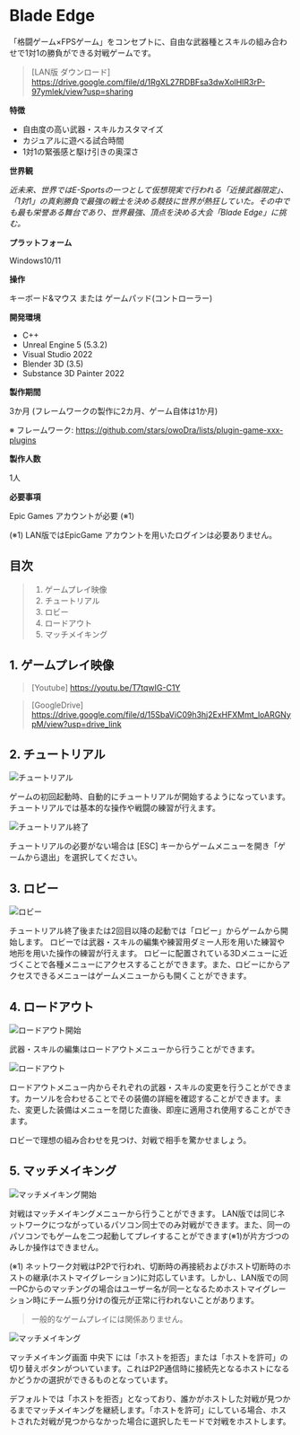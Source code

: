 
# **Blade Edge**

「格闘ゲーム×FPSゲーム」をコンセプトに、自由な武器種とスキルの組み合わせで1対1の勝負ができる対戦ゲームです。

> [LAN版 ダウンロード] https://drive.google.com/file/d/1RgXL27RDBFsa3dwXolHIR3rP-97ymlek/view?usp=sharing

**特徴**
 - 自由度の高い武器・スキルカスタマイズ
 - カジュアルに遊べる試合時間
 - 1対1の緊張感と駆け引きの奥深さ

**世界観**

*近未来、世界ではE-Sportsの一つとして仮想現実で行われる「近接武器限定」、「1対1」の真剣勝負で最強の戦士を決める競技に世界が熱狂していた。その中でも最も栄誉ある舞台であり、世界最強、頂点を決める大会「Blade Edge」に挑む。*


**プラットフォーム**

Windows10/11


**操作**

キーボード&マウス または ゲームパッド(コントローラー)


**開発環境**

 - C++
 - Unreal Engine 5 (5.3.2)
 - Visual Studio 2022
 - Blender 3D (3.5)
 - Substance 3D Painter 2022


**製作期間**

3か月 (フレームワークの製作に2カ月、ゲーム自体は1か月)

※ フレームワーク: https://github.com/stars/owoDra/lists/plugin-game-xxx-plugins


**製作人数**

1人


**必要事項**

Epic Games アカウントが必要  (※1)

(※1) LAN版ではEpicGame アカウントを用いたログインは必要ありません。

## 目次
> 1. ゲームプレイ映像
> 2. チュートリアル
> 3. ロビー
> 4. ロードアウト
> 5. マッチメイキング

## 1. ゲームプレイ映像
> [Youtube] https://youtu.be/T7tqwIG-C1Y

> [GoogleDrive] https://drive.google.com/file/d/15SbaViC09h3hj2ExHFXMmt_loARGNypM/view?usp=drive_link

## 2. チュートリアル
![チュートリアル](https://github.com/owoDra/BladeEdge/blob/main/Docs/%E3%83%81%E3%83%A5%E3%83%BC%E3%83%88%E3%83%AA%E3%82%A2%E3%83%AB.png)

ゲームの初回起動時、自動的にチュートリアルが開始するようになっています。
チュートリアルでは基本的な操作や戦闘の練習が行えます。

![チュートリアル終了](https://github.com/owoDra/BladeEdge/blob/main/Docs/%E3%82%B2%E3%83%BC%E3%83%A0%E3%81%8B%E3%82%89%E9%80%80%E5%87%BA.png)

チュートリアルの必要がない場合は [ESC] キーからゲームメニューを開き「ゲームから退出」を選択してください。

## 3. ロビー
![ロビー](https://github.com/owoDra/BladeEdge/blob/main/Docs/%E3%83%AD%E3%83%93%E3%83%BC.png)

チュートリアル終了後または2回目以降の起動では「ロビー」からゲームから開始します。
ロビーでは武器・スキルの編集や練習用ダミー人形を用いた練習や地形を用いた操作の練習が行えます。
ロビーに配置されている3Dメニューに近づくことで各種メニューにアクセスすることができます。また、ロビーにからアクセスできるメニューはゲームメニューからも開くことができます。

## 4. ロードアウト
![ロードアウト開始](https://github.com/owoDra/BladeEdge/blob/main/Docs/%E3%83%AD%E3%83%BC%E3%83%89%E3%82%A2%E3%82%A6%E3%83%88%E9%96%8B%E5%A7%8B.png)

武器・スキルの編集はロードアウトメニューから行うことができます。

![ロードアウト](https://github.com/owoDra/BladeEdge/blob/main/Docs/%E3%83%AD%E3%83%BC%E3%83%89%E3%82%A2%E3%82%A6%E3%83%88.png)

ロードアウトメニュー内からそれぞれの武器・スキルの変更を行うことができます。カーソルを合わせることでその装備の詳細を確認することができます。また、変更した装備はメニューを閉じた直後、即座に適用され使用することができます。

ロビーで理想の組み合わせを見つけ、対戦で相手を驚かせましょう。

## 5. マッチメイキング
![マッチメイキング開始](https://github.com/owoDra/BladeEdge/blob/main/Docs/%E3%83%9E%E3%83%83%E3%83%81%E3%83%A1%E3%82%A4%E3%82%AD%E3%83%B3%E3%82%B0%E9%96%8B%E5%A7%8B.png)

対戦はマッチメイキングメニューから行うことができます。
LAN版では同じネットワークにつながっているパソコン同士でのみ対戦ができます。また、同一のパソコンでもゲームを二つ起動してプレイすることができます(※1)が片方づつのみしか操作はできません。

(※1) ネットワーク対戦はP2Pで行われ、切断時の再接続およびホスト切断時のホストの継承(ホストマイグレーション)に対応しています。しかし、LAN版での同一PCからのマッチングの場合はユーザー名が同一となるためホストマイグレーション時にチーム振り分けの復元が正常に行われないことがあります。

> 一般的なゲームプレイには関係ありません。

![マッチメイキング](https://github.com/owoDra/BladeEdge/blob/main/Docs/%E3%83%9E%E3%83%83%E3%83%81%E3%83%A1%E3%82%A4%E3%82%AD%E3%83%B3%E3%82%B0.png)

マッチメイキング画面 中央下 には「ホストを拒否」または「ホストを許可」の切り替えボタンがついています。これはP2P通信時に接続先となるホストになるかどうかの選択ができるものとなっています。

デフォルトでは「ホストを拒否」となっており、誰かがホストした対戦が見つかるまでマッチメイキングを継続します。「ホストを許可」にしている場合、ホストされた対戦が見つからなかった場合に選択したモードで対戦をホストします。
